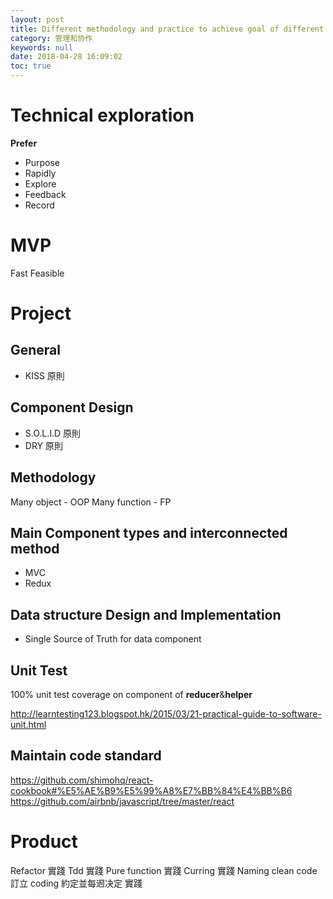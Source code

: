 ```yaml
---
layout: post
title: Different methodology and practice to achieve goal of different software we write 
category: 管理和协作
keywords: null
date: 2018-04-28 16:09:02
toc: true
---
```


# Technical exploration

**Prefer**

* Purpose
* Rapidly
* Explore
* Feedback
* Record

# MVP

Fast
Feasible

# Project

## General

* KISS 原則

## Component Design

* S.O.L.I.D 原則
* DRY 原則

## Methodology

Many object - OOP
Many function - FP

## Main Component types and interconnected method

* MVC
* Redux

## Data structure Design and Implementation

* Single Source of Truth for data component

## Unit Test

100% unit test coverage on component of **reducer**&**helper**

http://learntesting123.blogspot.hk/2015/03/21-practical-guide-to-software-unit.html

## Maintain code standard

https://github.com/shimohq/react-cookbook#%E5%AE%B9%E5%99%A8%E7%BB%84%E4%BB%B6
https://github.com/airbnb/javascript/tree/master/react

# Product

Refactor 實踐
Tdd 實踐
Pure function 實踐
Curring 實踐
Naming clean code
訂立 coding 約定並每䢛决定 實踐
